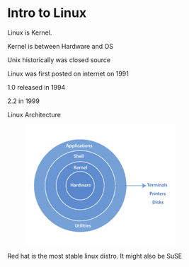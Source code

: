 # Intro to Linux

Linux is Kernel.

Kernel is between Hardware and OS

Unix historically was closed source



Linux was first posted on internet on 1991

1.0 released in 1994

2.2 in 1999



Linux Architecture

<figure><img src="../.gitbook/assets/image.png" alt="" width="339"><figcaption></figcaption></figure>

Red hat is the most stable linux distro. It might also be SuSE
